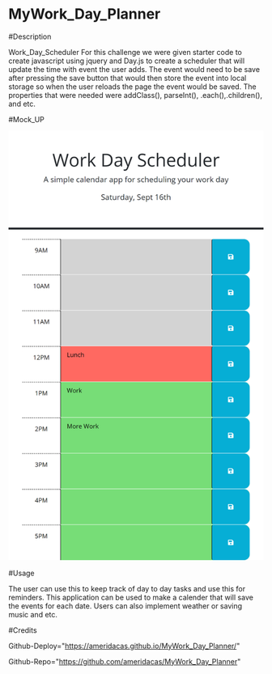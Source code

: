 # MyWork_Day_Planner

#Description

Work_Day_Scheduler
For this challenge we were given starter code to create javascript using jquery 
and Day.js to create a scheduler that will update the time with event the user adds.
The event would need to be save after pressing the save button that would then store 
the event into local storage so when the user reloads the page the event would be saved. The properties that were needed were addClass(), parseInt(), .each(),.children(), and etc. 

#Mock_UP

![alt My_Work_Day_Planner](./assets/images/My_Work_Day_Planner.png)

#Usage

The user can use this to keep track of day to day tasks and use this for reminders. 
This application can be used to make a calender that will save the events for each date. Users can also implement weather or saving music and etc.

#Credits

Github-Deploy="https://ameridacas.github.io/MyWork_Day_Planner/"

Github-Repo="https://github.com/ameridacas/MyWork_Day_Planner"